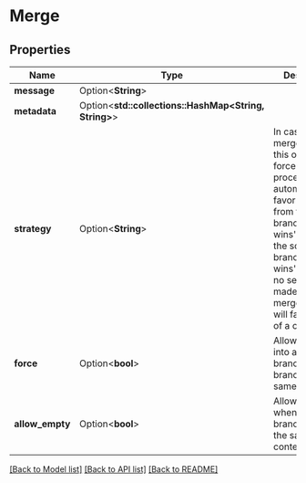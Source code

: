 # Merge

## Properties

Name | Type | Description | Notes
------------ | ------------- | ------------- | -------------
**message** | Option<**String**> |  | [optional]
**metadata** | Option<**std::collections::HashMap<String, String>**> |  | [optional]
**strategy** | Option<**String**> | In case of a merge conflict, this option will force the merge process to automatically favor changes from the dest branch ('dest-wins') or from the source branch('source-wins'). In case no selection is made, the merge process will fail in case of a conflict | [optional]
**force** | Option<**bool**> | Allow merge into a read-only branch or into a branch with the same content | [optional][default to false]
**allow_empty** | Option<**bool**> | Allow merge when the branches have the same content | [optional][default to false]

[[Back to Model list]](../README.md#documentation-for-models) [[Back to API list]](../README.md#documentation-for-api-endpoints) [[Back to README]](../README.md)


